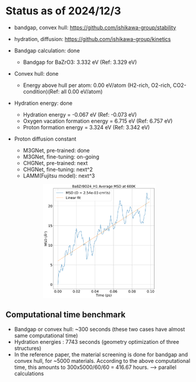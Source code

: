 
# Status as of 2024/12/3

* bandgap, convex hull: https://github.com/ishikawa-group/stability
* hydration, diffusion: https://github.com/ishikawa-group/kinetics

* Bandgap calculation: done
  + Bandgap for BaZrO3: 3.332 eV (Ref: 3.329 eV)

* Convex hull: done
  + Energy above hull per atom: 0.00 eV/atom (H2-rich, O2-rich,
    CO2-condition)(Ref: all 0.00 eV/atom)

* Hydration energy: done
  + Hydration energy = -0.067 eV (Ref: -0.073 eV)
  + Oxygen vacation formation energy = 6.715 eV (Ref: 6.757 eV)
  + Proton formation energy = 3.324 eV (Ref: 3.342 eV)

* Proton diffusion constant
  + M3GNet, pre-trained: done
  + M3GNet, fine-tuning: on-going
  + CHGNet, pre-trained: next
  + CHGNet, fine-tuning: next^2
  + LAMM(Fujitsu model): next^3
 
<div align="center">
  <img src="./average_msd_600K.png" width="60%">
</div>

## Computational time benchmark
* Bandgap or convex hull: ~300 seconds (these two cases have almost
   same computational time)
* Hydration energies : 7743 seconds (geometry optimization of three
   structures)
* In the reference paper, the material screening is done for bandgap and convex hull, for ~5000 materials.
  According to the above computational time, this amounts to 300x5000/60/60 = 416.67 hours. --> parallel calculations